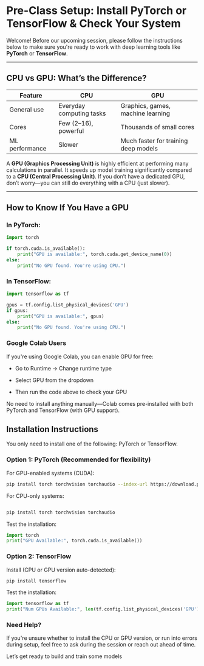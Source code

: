 # Pre-Class Setup: Install PyTorch or TensorFlow & Check Your System

Welcome! Before our upcoming session, please follow the instructions below to make sure you're ready to work with deep learning tools like **PyTorch** or **TensorFlow**.

---

## CPU vs GPU: What’s the Difference?

| Feature        | CPU                           | GPU                              |
|----------------|-------------------------------|----------------------------------|
| General use    | Everyday computing tasks       | Graphics, games, machine learning |
| Cores          | Few (2–16), powerful           | Thousands of small cores         |
| ML performance | Slower                         | Much faster for training deep models |

A **GPU (Graphics Processing Unit)** is highly efficient at performing many calculations in parallel. It speeds up model training significantly compared to a **CPU (Central Processing Unit)**. If you don’t have a dedicated GPU, don’t worry—you can still do everything with a CPU (just slower).

---

## How to Know If You Have a GPU

### In PyTorch:
```python
import torch

if torch.cuda.is_available():
    print("GPU is available:", torch.cuda.get_device_name(0))
else:
    print("No GPU found. You're using CPU.")
```
### In TensorFlow:
```python
import tensorflow as tf

gpus = tf.config.list_physical_devices('GPU')
if gpus:
    print("GPU is available:", gpus)
else:
    print("No GPU found. You're using CPU.")
```

### Google Colab Users
If you're using Google Colab, you can enable GPU for free:

- Go to Runtime → Change runtime type

- Select GPU from the dropdown

- Then run the code above to check your GPU

No need to install anything manually—Colab comes pre-installed with both PyTorch and TensorFlow (with GPU support).

## Installation Instructions
You only need to install one of the following: PyTorch or TensorFlow.

### Option 1: PyTorch (Recommended for flexibility)
For GPU-enabled systems (CUDA):
```bash
pip install torch torchvision torchaudio --index-url https://download.pytorch.org/whl/cu118
```

For CPU-only systems:
```bash

pip install torch torchvision torchaudio
```

Test the installation:

```python
import torch
print("GPU Available:", torch.cuda.is_available())
```

### Option 2: TensorFlow
Install (CPU or GPU version auto-detected):
``` bash
pip install tensorflow
```

Test the installation:

```python
import tensorflow as tf
print("Num GPUs Available:", len(tf.config.list_physical_devices('GPU')))
```
### Need Help?
If you're unsure whether to install the CPU or GPU version, or run into errors during setup, feel free to ask during the session or reach out ahead of time.

Let’s get ready to build and train some models

